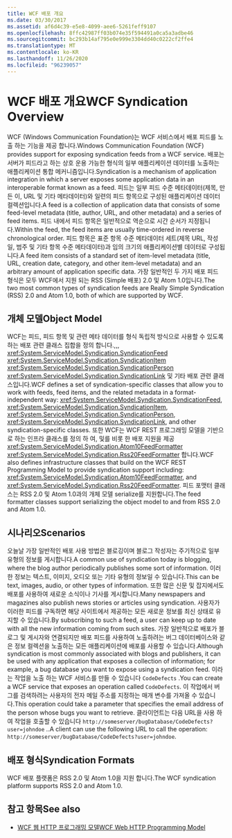 ```yaml
---
title: WCF 배포 개요
ms.date: 03/30/2017
ms.assetid: af6d4c39-e5e8-4099-aee6-5261feff9107
ms.openlocfilehash: 8ffc42987ff03b074e35f594491a0ca5a3adbe46
ms.sourcegitcommit: bc293b14af795e0e999e3304dd40c0222cf2ffe4
ms.translationtype: MT
ms.contentlocale: ko-KR
ms.lasthandoff: 11/26/2020
ms.locfileid: "96239057"
---
```

# <a name="wcf-syndication-overview"></a><span data-ttu-id="1f6a7-102">WCF 배포 개요</span><span class="sxs-lookup"><span data-stu-id="1f6a7-102">WCF Syndication Overview</span></span>

<span data-ttu-id="1f6a7-103">WCF (Windows Communication Foundation)는 WCF 서비스에서 배포 피드를 노출 하는 기능을 제공 합니다.</span><span class="sxs-lookup"><span data-stu-id="1f6a7-103">Windows Communication Foundation (WCF) provides support for exposing syndication feeds from a WCF service.</span></span> <span data-ttu-id="1f6a7-104">배포는 서버가 피드라고 하는 상호 운용 가능한 형식의 일부 애플리케이션 데이터를 노출하는 애플리케이션 통합 메커니즘입니다.</span><span class="sxs-lookup"><span data-stu-id="1f6a7-104">Syndication is a mechanism of application integration in which a server exposes some application data in an interoperable format known as a feed.</span></span> <span data-ttu-id="1f6a7-105">피드는 일부 피드 수준 메타데이터(제목, 만든 이, URL 및 기타 메타데이터)와 일련의 피드 항목으로 구성된 애플리케이션 데이터 컬렉션입니다.</span><span class="sxs-lookup"><span data-stu-id="1f6a7-105">A feed is a collection of application data that consists of some feed-level metadata (title, author, URL, and other metadata) and a series of feed items.</span></span> <span data-ttu-id="1f6a7-106">피드 내에서 피드 항목은 일반적으로 역순으로 시간 순서가 지정됩니다.</span><span class="sxs-lookup"><span data-stu-id="1f6a7-106">Within the feed, the feed items are usually time-ordered in reverse chronological order.</span></span> <span data-ttu-id="1f6a7-107">피드 항목은 표준 항목 수준 메타데이터 세트(제목 URL, 작성일, 범주 및 기타 항목 수준 메타데이터)과 임의 크기의 애플리케이션별 데이터로 구성됩니다.</span><span class="sxs-lookup"><span data-stu-id="1f6a7-107">A feed item consists of a standard set of item-level metadata (title, URL, creation date, category, and other item-level metadata) and an arbitrary amount of application specific data.</span></span> <span data-ttu-id="1f6a7-108">가장 일반적인 두 가지 배포 피드 형식은 모두 WCF에서 지원 되는 RSS (Simple 배포) 2.0 및 Atom 1.0입니다.</span><span class="sxs-lookup"><span data-stu-id="1f6a7-108">The two most common types of syndication feeds are Really Simple Syndication (RSS) 2.0 and Atom 1.0, both of which are supported by WCF.</span></span>  
  
## <a name="object-model"></a><span data-ttu-id="1f6a7-109">개체 모델</span><span class="sxs-lookup"><span data-stu-id="1f6a7-109">Object Model</span></span>  

 <span data-ttu-id="1f6a7-110">WCF는 피드, 피드 항목 및 관련 메타 데이터를 형식 독립적 방식으로 사용할 수 있도록 하는 배포 관련 클래스 집합을 정의 합니다.,,, <xref:System.ServiceModel.Syndication.SyndicationFeed> <xref:System.ServiceModel.Syndication.SyndicationItem> <xref:System.ServiceModel.Syndication.SyndicationPerson> <xref:System.ServiceModel.Syndication.SyndicationLink> 및 기타 배포 관련 클래스입니다.</span><span class="sxs-lookup"><span data-stu-id="1f6a7-110">WCF defines a set of syndication-specific classes that allow you to work with feeds, feed items, and the related metadata in a format-independent way: <xref:System.ServiceModel.Syndication.SyndicationFeed>, <xref:System.ServiceModel.Syndication.SyndicationItem>, <xref:System.ServiceModel.Syndication.SyndicationPerson>, <xref:System.ServiceModel.Syndication.SyndicationLink>, and other syndication-specific classes.</span></span> <span data-ttu-id="1f6a7-111">또한 WCF는 WCF REST 프로그래밍 모델을 기반으로 하는 인프라 클래스를 정의 하 여, 및를 비롯 한 배포 지원을 제공 <xref:System.ServiceModel.Syndication.Atom10FeedFormatter>  <xref:System.ServiceModel.Syndication.Rss20FeedFormatter> 합니다.</span><span class="sxs-lookup"><span data-stu-id="1f6a7-111">WCF also defines infrastructure classes that build on the WCF REST Programming Model to provide syndication support including: <xref:System.ServiceModel.Syndication.Atom10FeedFormatter>, and  <xref:System.ServiceModel.Syndication.Rss20FeedFormatter>.</span></span> <span data-ttu-id="1f6a7-112">피드 포맷터 클래스는 RSS 2.0 및 Atom 1.0과의 개체 모델 serialize를 지원합니다.</span><span class="sxs-lookup"><span data-stu-id="1f6a7-112">The feed formatter classes support serializing the object model to and from RSS 2.0 and Atom 1.0.</span></span>  
  
## <a name="scenarios"></a><span data-ttu-id="1f6a7-113">시나리오</span><span class="sxs-lookup"><span data-stu-id="1f6a7-113">Scenarios</span></span>  

 <span data-ttu-id="1f6a7-114">오늘날 가장 일반적인 배포 사용 방법은 블로깅이며 블로그 작성자는 주기적으로 일부 유형의 정보를 게시합니다.</span><span class="sxs-lookup"><span data-stu-id="1f6a7-114">A common use of syndication today is blogging, where the blog author periodically publishes some sort of information.</span></span> <span data-ttu-id="1f6a7-115">이러한 정보는 텍스트, 이미지, 오디오 또는 기타 유형의 정보일 수 있습니다.</span><span class="sxs-lookup"><span data-stu-id="1f6a7-115">This can be text, images, audio, or other types of information.</span></span> <span data-ttu-id="1f6a7-116">또한 많은 신문 및 잡지에서도 배포를 사용하여 새로운 소식이나 기사를 게시합니다.</span><span class="sxs-lookup"><span data-stu-id="1f6a7-116">Many newspapers and magazines also publish news stories or articles using syndication.</span></span> <span data-ttu-id="1f6a7-117">사용자가 이러한 피드를 구독하면 해당 사이트에서 제공하는 모든 새로운 정보를 최신 상태로 유지할 수 있습니다.</span><span class="sxs-lookup"><span data-stu-id="1f6a7-117">By subscribing to such a feed, a user can keep up to date with all the new information coming from such sites.</span></span> <span data-ttu-id="1f6a7-118">가장 일반적으로 배포가 블로그 및 게시자와 연결되지만 배포 피드를 사용하여 노출하려는 버그 데이터베이스와 같은 정보 컬렉션을 노출하는 모든 애플리케이션에 배포를 사용할 수 있습니다.</span><span class="sxs-lookup"><span data-stu-id="1f6a7-118">Although syndication is most commonly associated with blogs and publishers, it can be used with any application that exposes a collection of information; for example, a bug database you want to expose using a syndication feed.</span></span> <span data-ttu-id="1f6a7-119">이라는 작업을 노출 하는 WCF 서비스를 만들 수 있습니다 `CodeDefects` .</span><span class="sxs-lookup"><span data-stu-id="1f6a7-119">You can create a WCF service that exposes an operation called `CodeDefects`.</span></span> <span data-ttu-id="1f6a7-120">이 작업에서 버그를 검색하려는 사용자의 전자 메일 주소를 지정하는 매개 변수를 가져올 수 있습니다.</span><span class="sxs-lookup"><span data-stu-id="1f6a7-120">This operation could take a parameter that specifies the email address of the person whose bugs you want to retrieve.</span></span> <span data-ttu-id="1f6a7-121">클라이언트는 다음 URL을 사용 하 여 작업을 호출할 수 있습니다 `http://someserver/bugDatabase/CodeDefects?user=johndoe` ..</span><span class="sxs-lookup"><span data-stu-id="1f6a7-121">A client can use the following URL to call the operation: `http://someserver/bugDatabase/CodeDefects?user=johndoe`.</span></span>  
  
## <a name="syndication-formats"></a><span data-ttu-id="1f6a7-122">배포 형식</span><span class="sxs-lookup"><span data-stu-id="1f6a7-122">Syndication Formats</span></span>  

 <span data-ttu-id="1f6a7-123">WCF 배포 플랫폼은 RSS 2.0 및 Atom 1.0을 지원 합니다.</span><span class="sxs-lookup"><span data-stu-id="1f6a7-123">The WCF syndication platform supports RSS 2.0 and Atom 1.0.</span></span>  
  
## <a name="see-also"></a><span data-ttu-id="1f6a7-124">참고 항목</span><span class="sxs-lookup"><span data-stu-id="1f6a7-124">See also</span></span>

- [<span data-ttu-id="1f6a7-125">WCF 웹 HTTP 프로그래밍 모델</span><span class="sxs-lookup"><span data-stu-id="1f6a7-125">WCF Web HTTP Programming Model</span></span>](wcf-web-http-programming-model.md)
